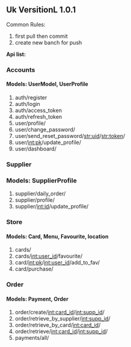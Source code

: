 ## Uk VersitionL 1.0.1

Common Rules:
1. first pull then commit
2. create new banch for push

**Api list:**
### Accounts
#### Models: UserModel, UserProfile
1. auth/register
2. auth/login
3. auth/access_token
4. auth/refresh_token
5. user/profile/
6. user/change_password/
7. user/send_reset_password/<str:uid>/<str:token>/
8. user/<int:pk>/update_profile/ 
9. user/dashboard/

### Supplier
### Models: SupplierProfile
1. supplier/daily_order/
2. supplier/profile/
3. supplier/<int:id>/update_profile/

### Store
#### Models: Card, Menu, Favourite, location 
1. cards/
2. cards/<int:user_id>/favourite/
3. card/<int:pk>/<int:user_id>/add_to_fav/
4. card/purchase/

### Order
#### Models: Payment, Order
1. order/create/<int:card_id>/<int:supp_id>/
2. order/retrieve_by_supplier/<int:supp_id>/
3. order/retrieve_by_card/<int:card_id>/
4. order/retrieve/<int:card_id>/<int:supp_id>/
5. payments/all/


